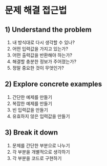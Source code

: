 # 문제 해결 접근법

## 1) Understand the problem

1. 내 방식대로 다시 생각할 수 있나?
2. 어떤 입력값을 가지고 있는가?
3. 어떤 출력값을 반환해야 하는가?
4. 해결할 충분한 정보가 주어졌는가?
5. 정말 중요한 것이 무엇인가?

## 2) Explore concrete examples

1. 간단한 예제를 만들기
2. 복잡한 예제를 만들기
3. 빈 입력값을 만들기
4. 유효하지 않은 입력값을 만들기

## 3) Break it down

1. 문제를 간단한 부분으로 나누기
2. 각 부분을 개별적으로 생각하기
3. 각 부분을 코드로 구현하기
